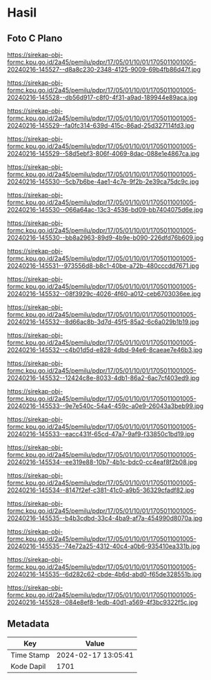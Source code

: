 # Hasil

## Foto C Plano

https://sirekap-obj-formc.kpu.go.id/2a45/pemilu/pdpr/17/05/01/10/01/1705011001005-20240216-145527--d8a8c230-2348-4125-9009-69b4fb86d47f.jpg

https://sirekap-obj-formc.kpu.go.id/2a45/pemilu/pdpr/17/05/01/10/01/1705011001005-20240216-145528--db56d917-c8f0-4f31-a9ad-189944e89aca.jpg

https://sirekap-obj-formc.kpu.go.id/2a45/pemilu/pdpr/17/05/01/10/01/1705011001005-20240216-145529--fa0fc314-639d-415c-86ad-25d327114fd3.jpg

https://sirekap-obj-formc.kpu.go.id/2a45/pemilu/pdpr/17/05/01/10/01/1705011001005-20240216-145529--58d5ebf3-806f-4069-8dac-088e1e4867ca.jpg

https://sirekap-obj-formc.kpu.go.id/2a45/pemilu/pdpr/17/05/01/10/01/1705011001005-20240216-145530--5cb7b6be-4ae1-4c7e-9f2b-2e39ca75dc9c.jpg

https://sirekap-obj-formc.kpu.go.id/2a45/pemilu/pdpr/17/05/01/10/01/1705011001005-20240216-145530--066a64ac-13c3-4536-bd09-bb7404075d6e.jpg

https://sirekap-obj-formc.kpu.go.id/2a45/pemilu/pdpr/17/05/01/10/01/1705011001005-20240216-145530--bb8a2963-89d9-4b9e-b090-226dfd76b609.jpg

https://sirekap-obj-formc.kpu.go.id/2a45/pemilu/pdpr/17/05/01/10/01/1705011001005-20240216-145531--973556d8-b8c1-40be-a72b-480cccdd7671.jpg

https://sirekap-obj-formc.kpu.go.id/2a45/pemilu/pdpr/17/05/01/10/01/1705011001005-20240216-145532--08f3929c-4026-4f60-a012-ceb6703036ee.jpg

https://sirekap-obj-formc.kpu.go.id/2a45/pemilu/pdpr/17/05/01/10/01/1705011001005-20240216-145532--8d66ac8b-3d7d-45f5-85a2-6c6a029b1b19.jpg

https://sirekap-obj-formc.kpu.go.id/2a45/pemilu/pdpr/17/05/01/10/01/1705011001005-20240216-145532--c4b01d5d-e828-4dbd-94e6-8caeae7e46b3.jpg

https://sirekap-obj-formc.kpu.go.id/2a45/pemilu/pdpr/17/05/01/10/01/1705011001005-20240216-145532--12424c8e-8033-4db1-86a2-6ac7cf403ed9.jpg

https://sirekap-obj-formc.kpu.go.id/2a45/pemilu/pdpr/17/05/01/10/01/1705011001005-20240216-145533--9e7e540c-54a4-459c-a0e9-26043a3beb99.jpg

https://sirekap-obj-formc.kpu.go.id/2a45/pemilu/pdpr/17/05/01/10/01/1705011001005-20240216-145533--eacc431f-65cd-47a7-9af9-f33850c1bd19.jpg

https://sirekap-obj-formc.kpu.go.id/2a45/pemilu/pdpr/17/05/01/10/01/1705011001005-20240216-145534--ee319e88-10b7-4b1c-bdc0-cc4eaf8f2b08.jpg

https://sirekap-obj-formc.kpu.go.id/2a45/pemilu/pdpr/17/05/01/10/01/1705011001005-20240216-145534--8147f2ef-c381-41c0-a9b5-36329cfadf82.jpg

https://sirekap-obj-formc.kpu.go.id/2a45/pemilu/pdpr/17/05/01/10/01/1705011001005-20240216-145535--b4b3cdbd-33c4-4ba9-af7a-454990d8070a.jpg

https://sirekap-obj-formc.kpu.go.id/2a45/pemilu/pdpr/17/05/01/10/01/1705011001005-20240216-145535--74e72a25-4312-40c4-a0b6-935410ea331b.jpg

https://sirekap-obj-formc.kpu.go.id/2a45/pemilu/pdpr/17/05/01/10/01/1705011001005-20240216-145535--6d282c62-cbde-4b6d-abd0-f65de328551b.jpg

https://sirekap-obj-formc.kpu.go.id/2a45/pemilu/pdpr/17/05/01/10/01/1705011001005-20240216-145528--084e8ef8-1edb-40d1-a569-4f3bc9322f5c.jpg


## Metadata

| Key        | Value               |
| ---------- | ------------------- |
| Time Stamp | 2024-02-17 13:05:41 |
| Kode Dapil | 1701                |



